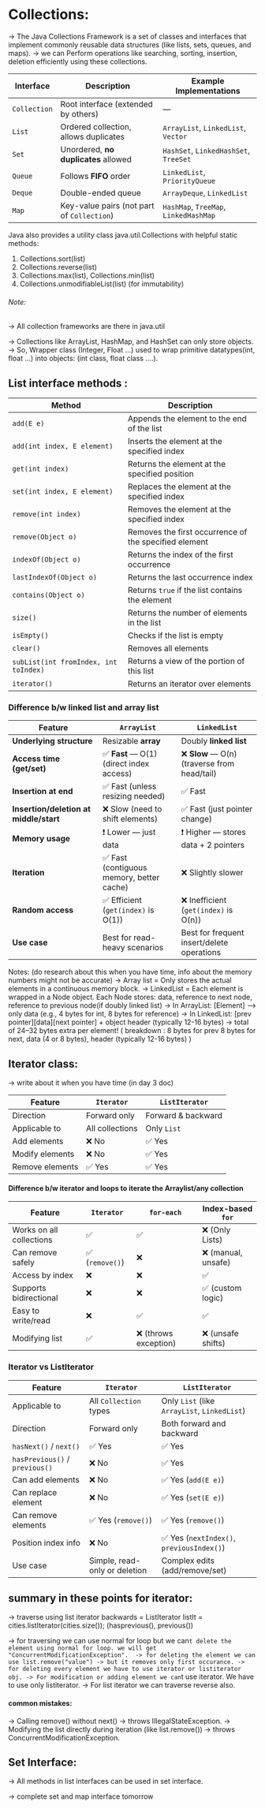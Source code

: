 # Collections:
-> The Java Collections Framework is a set of classes and interfaces that implement commonly reusable data structures (like lists, sets, queues, and maps).
-> we can Perform operations like searching, sorting, insertion, deletion efficiently using these collections.

| Interface    | Description                                | Example Implementations               |
| ------------ | ------------------------------------------ | ------------------------------------- |
| `Collection` | Root interface (extended by others)        | —                                     |
| `List`       | Ordered collection, allows duplicates      | `ArrayList`, `LinkedList`, `Vector`   |
| `Set`        | Unordered, **no duplicates** allowed       | `HashSet`, `LinkedHashSet`, `TreeSet` |
| `Queue`      | Follows **FIFO** order                     | `LinkedList`, `PriorityQueue`         |
| `Deque`      | Double-ended queue                         | `ArrayDeque`, `LinkedList`            |
| `Map`        | Key-value pairs (not part of `Collection`) | `HashMap`, `TreeMap`, `LinkedHashMap` |


Java also provides a utility class java.util.Collections with helpful static methods:
1. Collections.sort(list)
2. Collections.reverse(list)
3. Collections.max(list), Collections.min(list)
4. Collections.unmodifiableList(list) (for immutability)

###### Note:
-> All collection frameworks are there in java.util

-> Collections like ArrayList, HashMap, and HashSet can only store objects.
-> So, Wrapper class (Integer, Float ...) used to wrap primitive datatypes(int, float ...) into objects: (int class, float class ….). 




## List interface methods :
| Method                                | Description                                           |
| ------------------------------------- | ----------------------------------------------------- |
| `add(E e)`                            | Appends the element to the end of the list            |
| `add(int index, E element)`           | Inserts the element at the specified index            |
| `get(int index)`                      | Returns the element at the specified position         |
| `set(int index, E element)`           | Replaces the element at the specified index           |
| `remove(int index)`                   | Removes the element at the specified index            |
| `remove(Object o)`                    | Removes the first occurrence of the specified element |
| `indexOf(Object o)`                   | Returns the index of the first occurrence             |
| `lastIndexOf(Object o)`               | Returns the last occurrence index                     |
| `contains(Object o)`                  | Returns `true` if the list contains the element       |
| `size()`                              | Returns the number of elements in the list            |
| `isEmpty()`                           | Checks if the list is empty                           |
| `clear()`                             | Removes all elements                                  |
| `subList(int fromIndex, int toIndex)` | Returns a view of the portion of this list            |
| `iterator()`                          | Returns an iterator over elements                     |


### Difference b/w linked list and array list

| Feature                                | `ArrayList`                              | `LinkedList`                                |
| -------------------------------------- | ---------------------------------------- | ------------------------------------------- |
| **Underlying structure**               | Resizable **array**                      | Doubly **linked list**                      |
| **Access time (get/set)**              | ✅ **Fast** — O(1) (direct index access)  | ❌ **Slow** — O(n) (traverse from head/tail) |
| **Insertion at end**                   | ✅ Fast (unless resizing needed)          | ✅ Fast                                      |
| **Insertion/deletion at middle/start** | ❌ Slow (need to shift elements)          | ✅ Fast (just pointer change)                |
| **Memory usage**                       | ❗ Lower — just data                      | ❗ Higher — stores data + 2 pointers         |
| **Iteration**                          | ✅ Fast (contiguous memory, better cache) | ❌ Slightly slower                           |
| **Random access**                      | ✅ Efficient (`get(index)` is O(1))       | ❌ Inefficient (`get(index)` is O(n))        |
| **Use case**                           | Best for read-heavy scenarios            | Best for frequent insert/delete operations  |

Notes: (do research about this when you have time, info about the memory numbers might not be accurate)
-> Array list = Only stores the actual elements in a continuous memory block.
-> LinkedList = Each element is wrapped in a Node object. Each Node stores: data, reference to next node, reference to previous node(if doubly linked list)
-> In ArrayList:
    [Element]         --> only data (e.g., 4 bytes for int, 8 bytes for reference)
-> In LinkedList:
    [prev pointer][data][next pointer] + object header (typically 12-16 bytes) -> total of 24–32 bytes extra per element!
    ( breakdown : 8 bytes for prev 8 bytes for next, data (4 or 8 bytes), header (typically 12-16 bytes) )




## Iterator class:
-> write about it when you have time (in day 3 doc)

| Feature         | `Iterator`      | `ListIterator`     |
| --------------- | --------------- | ------------------ |
| Direction       | Forward only    | Forward & backward |
| Applicable to   | All collections | Only `List`        |
| Add elements    | ❌ No            | ✅ Yes              |
| Modify elements | ❌ No            | ✅ Yes              |
| Remove elements | ✅ Yes           | ✅ Yes              |


####  Difference b/w iterator and loops to iterate the Arraylist/any collection

| Feature                  | `Iterator`     | `for-each`           | Index-based `for`  |
| ------------------------ | -------------- | -------------------- | ------------------ |
| Works on all collections | ✅              | ✅                    | ❌ (Only Lists)     |
| Can remove safely        | ✅ (`remove()`) | ❌                    | ❌ (manual, unsafe) |
| Access by index          | ❌              | ❌                    | ✅                  |
| Supports bidirectional   | ❌              | ❌                    | ✅ (custom logic)   |
| Easy to write/read       | ❌              | ✅                    | ✅                  |
| Modifying list           | ✅              | ❌ (throws exception) | ❌ (unsafe shifts)  |

### Iterator vs ListIterator

| Feature                        | `Iterator`                    | `ListIterator`                               |
| ------------------------------ | ----------------------------- | -------------------------------------------- |
| Applicable to                  | All `Collection` types        | Only `List` (like `ArrayList`, `LinkedList`) |
| Direction                      | Forward only                  | Both forward and backward                    |
| `hasNext()` / `next()`         | ✅ Yes                         | ✅ Yes                                        |
| `hasPrevious()` / `previous()` | ❌ No                          | ✅ Yes                                        |
| Can add elements               | ❌ No                          | ✅ Yes (`add(E e)`)                           |
| Can replace element            | ❌ No                          | ✅ Yes (`set(E e)`)                           |
| Can remove elements            | ✅ Yes (`remove()`)            | ✅ Yes (`remove()`)                           |
| Position index info            | ❌ No                          | ✅ Yes (`nextIndex()`, `previousIndex()`)     |
| Use case                       | Simple, read-only or deletion | Complex edits (add/remove/set)               |


## summary in these points for iterator:

-> traverse using list iterator backwards =   ListIterator<String> listIt = cities.listIterator(cities.size()); (hasprevious(), previous())

-> for traversing we can use normal for loop but we can`t delete the element using normal for loop. we will get "ConcurrentModificationException". 
-> for deleting the element we can use list.remove("value") -> but it removes only first occurance.
-> for deleting every element we have to use iterator or listiterator obj.
-> For modification or adding element we can`t use iterator. We have to use only listiterator.
-> For list iterator we can traverse reverse also.

#### common mistakes:
-> Calling remove() without next() → throws IllegalStateException.
-> Modifying the list directly during iteration (like list.remove()) → throws ConcurrentModificationException.







## Set Interface:
-> All methods in list interfaces can be used in set interface.

-> complete set and map interface tomorrow